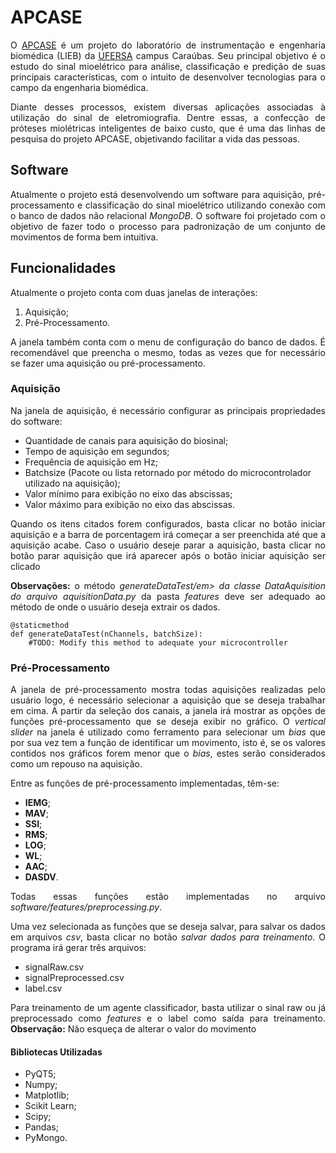 # APCASE

<p align="justify">O <a href=https://www.instagram.com/apcase.ufersa/>APCASE</a> é um projeto do laboratório de instrumentação e engenharia biomédica (LIEB) da <a href=https://ufersa.edu.br/>UFERSA</a> campus Caraúbas. Seu principal objetivo é o estudo do sinal mioelétrico para análise, classificação e predição de suas principais características, com o intuito de desenvolver tecnologias para o campo da engenharia biomédica.</p>

<p align="justify">Diante desses processos, existem diversas aplicações associadas à utilização do sinal de eletromiografia. Dentre essas, a confecção de próteses miolétricas inteligentes de baixo custo, que é uma das linhas de pesquisa do projeto APCASE, objetivando facilitar a vida das pessoas.</p>

## Software
<p align="justify">Atualmente o projeto está desenvolvendo um software para aquisição, pré-processamento e classificação do sinal mioelétrico utilizando conexão com o banco de dados não relacional <em>MongoDB</em>. O software foi projetado com o objetivo de fazer todo o processo para padronização de um conjunto de movimentos de forma bem intuitiva.</p>

## Funcionalidades
<p align="justify">Atualmente o projeto conta com duas janelas de interações:</p>

1.  Aquisição;
2.  Pré-Processamento.

<p align="justify">A janela também  conta com o menu de configuração do banco de dados. É recomendável que preencha o mesmo, todas as vezes que for necessário se fazer uma aquisição ou pré-processamento.</p>

### Aquisição
<p align="justify">Na janela de aquisição, é necessário configurar as principais propriedades do software:</p>

  *  Quantidade de canais para aquisição do biosinal;
  *  Tempo de aquisição em segundos;
  *  Frequência de aquisição em Hz;
  *  Batchsize (Pacote ou lista retornado por método do microcontrolador utilizado na aquisição);
  *  Valor mínimo para exibição no eixo das abscissas;
  *  Valor máximo para exibição no eixo das abscissas.

<p align="justify">Quando os itens citados forem configurados, basta clicar no botão iniciar aquisição e a barra de porcentagem irá começar a ser preenchida até que a aquisição acabe. Caso o usuário deseje parar a aquisição, basta clicar no botão parar aquisição que irá aparecer após o botão iniciar aquisição ser clicado</p>

<p align="justify"><strong>Observações:</strong> o método <em>generateDataTest/em> da classe <em>DataAquisition</em> do arquivo <m>aquisitionData.py</em> da pasta <em>features</em> deve ser adequado ao método de onde o usuário deseja extrair os dados.</p>
  
 ```
 @staticmethod
 def generateDataTest(nChannels, batchSize):
     #TODO: Modify this method to adequate your microcontroller
 ```

### Pré-Processamento
<p align="justify">A janela de pré-processamento mostra todas aquisições realizadas pelo usuário logo, é necessário selecionar a aquisição que se deseja trabalhar em cima. A partir da seleção dos canais, a janela irá mostrar as opções de funções pré-processamento que se deseja exibir no gráfico. O <em>vertical slider</em> na janela é utilizado como ferramento para selecionar um <em>bias</em> que por sua vez tem a função de identificar um movimento, isto é, se os valores contidos nos gráficos forem menor que o <em>bias</em>, estes serão considerados como um repouso na aquisição.</p>

<p align="justify">Entre as funções de pré-processamento implementadas, têm-se:</p>

  *  <strong>IEMG</strong>;
  *  <strong>MAV</strong>;
  *  <strong>SSI</strong>;
  *  <strong>RMS</strong>;
  *  <strong>LOG</strong>;
  *  <strong>WL</strong>;
  *  <strong>AAC</strong>;
  *  <strong>DASDV</strong>.

<p align="justify">Todas essas funções estão implementadas no arquivo <em>software/features/preprocessing.py</em>.</p>

<p align="justify">Uma vez selecionada as funções que se deseja salvar, para salvar os dados em arquivos <em>csv</em>, basta clicar no botão <em>salvar dados para treinamento</em>. O programa irá gerar três arquivos:</p>

  *  signalRaw.csv
  *  signalPreprocessed.csv
  *  label.csv
  
<p align="justify">Para treinamento de um agente classificador, basta utilizar o sinal raw ou já preprocessado como <em>features</em> e o label como saída para treinamento. <strong>Observação:</strong> Não esqueça de alterar o valor do movimento</p>

#### Bibliotecas Utilizadas
  *  PyQT5;
  *  Numpy;
  *  Matplotlib;
  *  Scikit Learn;
  *  Scipy;
  *  Pandas;
  *  PyMongo.
